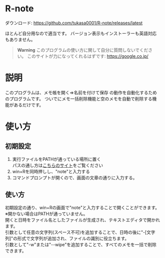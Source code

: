 # R-note
ダウンロード: https://github.com/tukasa0001/R-note/releases/latest

ほとんど自分用なので適当です。
バージョン表示もインストーラーも英語対応もありません。
> **Warning**
> このプログラムの使い方に関して自分に質問しないでください。
> このサイトが力になってくれるはずです: https://google.co.jp/
# 説明
このプログラムは、メモ帳を開く=>名前を付けて保存 の動作を自動化するためのプログラムです。
ついでにメモ一括削除機能と空のメモを自動で削除する機能があるだけです。

# 使い方
## 初期設定
1. 実行ファイルをPATHが通っている場所に置く<br>
パスの通し方は[こちらのサイト](https://www.google.com/search?q=windows+パス+通し方)をご覧ください
2. win+Rを同時押しし、"note"と入力する
3. コマンドプロンプトが開くので、画面の文章の通りに入力する。

## 使い方
初期設定の通り、win+Rの画面で"note"と入力することで開くことができます。<br>
※開かない場合はPATHが通っていません。<br>
開くと日時をファイル名としたファイルが生成され、テキストエディタで開かれます。<br>
引数として任意の文字列(スペース不可)を追加することで、日時の後に"-[文字列]"の形式で文字列が追加され、ファイルの識別に役立ちます。<br>
引数として"-w"または"--wipe"を追加することで、すべてのメモを一括で削除できます。<br>
